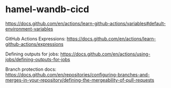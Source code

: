 # hamel-wandb-cicd

https://docs.github.com/en/actions/learn-github-actions/variables#default-environment-variables

GitHub Actions Expressions: https://docs.github.com/en/actions/learn-github-actions/expressions

Defining outputs for jobs: https://docs.github.com/en/actions/using-jobs/defining-outputs-for-jobs

Branch protection docs: https://docs.github.com/en/repositories/configuring-branches-and-merges-in-your-repository/defining-the-mergeability-of-pull-requests
